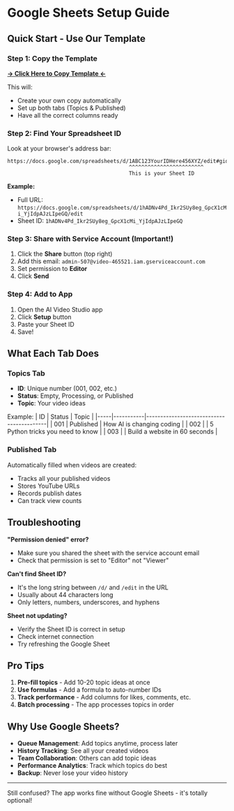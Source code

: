 # Google Sheets Setup Guide

## Quick Start - Use Our Template

### Step 1: Copy the Template
**[→ Click Here to Copy Template ←](https://docs.google.com/spreadsheets/d/1hADNv4Pd_Ikr2SUy8eg_GpcX1cMi_YjIdpAJzLIpeGQ/copy)**

This will:
- Create your own copy automatically
- Set up both tabs (Topics & Published) 
- Have all the correct columns ready

### Step 2: Find Your Spreadsheet ID

Look at your browser's address bar:

```
https://docs.google.com/spreadsheets/d/1ABC123YourIDHere456XYZ/edit#gid=0
                                       ^^^^^^^^^^^^^^^^^^^^^^^^
                                       This is your Sheet ID
```

**Example:**
- Full URL: `https://docs.google.com/spreadsheets/d/1hADNv4Pd_Ikr2SUy8eg_GpcX1cMi_YjIdpAJzLIpeGQ/edit`
- Sheet ID: `1hADNv4Pd_Ikr2SUy8eg_GpcX1cMi_YjIdpAJzLIpeGQ`

### Step 3: Share with Service Account (Important!)

1. Click the **Share** button (top right)
2. Add this email: `admin-507@video-465521.iam.gserviceaccount.com`
3. Set permission to **Editor**
4. Click **Send**

### Step 4: Add to App

1. Open the AI Video Studio app
2. Click **Setup** button
3. Paste your Sheet ID
4. Save!

## What Each Tab Does

### Topics Tab
- **ID**: Unique number (001, 002, etc.)
- **Status**: Empty, Processing, or Published
- **Topic**: Your video ideas

Example:
| ID  | Status    | Topic                                    |
|-----|-----------|------------------------------------------|
| 001 | Published | How AI is changing coding               |
| 002 |           | 5 Python tricks you need to know        |
| 003 |           | Build a website in 60 seconds           |

### Published Tab
Automatically filled when videos are created:
- Tracks all your published videos
- Stores YouTube URLs
- Records publish dates
- Can track view counts

## Troubleshooting

**"Permission denied" error?**
- Make sure you shared the sheet with the service account email
- Check that permission is set to "Editor" not "Viewer"

**Can't find Sheet ID?**
- It's the long string between `/d/` and `/edit` in the URL
- Usually about 44 characters long
- Only letters, numbers, underscores, and hyphens

**Sheet not updating?**
- Verify the Sheet ID is correct in setup
- Check internet connection
- Try refreshing the Google Sheet

## Pro Tips

1. **Pre-fill topics** - Add 10-20 topic ideas at once
2. **Use formulas** - Add a formula to auto-number IDs
3. **Track performance** - Add columns for likes, comments, etc.
4. **Batch processing** - The app processes topics in order

## Why Use Google Sheets?

- **Queue Management**: Add topics anytime, process later
- **History Tracking**: See all your created videos
- **Team Collaboration**: Others can add topic ideas
- **Performance Analytics**: Track which topics do best
- **Backup**: Never lose your video history

---

Still confused? The app works fine without Google Sheets - it's totally optional!